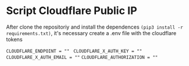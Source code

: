 # Script Cloudflare Public IP #


After clone the repositoriy and install the dependences `(pip3 install -r requirements.txt)`, it's necessary create a .env file with the cloudflare tokens

`CLOUDFLARE_ENDPOINT = "" `
`CLOUDFLARE_X_AUTH_KEY = ""`
`CLOUDFLARE_X_AUTH_EMAIL = ""`
`CLOUDFLARE_AUTHORIZATION = ""`